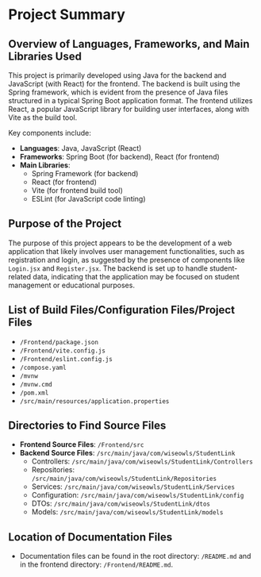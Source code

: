 # Project Summary

## Overview of Languages, Frameworks, and Main Libraries Used
This project is primarily developed using Java for the backend and JavaScript (with React) for the frontend. The backend is built using the Spring framework, which is evident from the presence of Java files structured in a typical Spring Boot application format. The frontend utilizes React, a popular JavaScript library for building user interfaces, along with Vite as the build tool. 

Key components include:
- **Languages**: Java, JavaScript (React)
- **Frameworks**: Spring Boot (for backend), React (for frontend)
- **Main Libraries**: 
  - Spring Framework (for backend)
  - React (for frontend)
  - Vite (for frontend build tool)
  - ESLint (for JavaScript code linting)

## Purpose of the Project
The purpose of this project appears to be the development of a web application that likely involves user management functionalities, such as registration and login, as suggested by the presence of components like `Login.jsx` and `Register.jsx`. The backend is set up to handle student-related data, indicating that the application may be focused on student management or educational purposes.

## List of Build Files/Configuration Files/Project Files
- `/Frontend/package.json`
- `/Frontend/vite.config.js`
- `/Frontend/eslint.config.js`
- `/compose.yaml`
- `/mvnw`
- `/mvnw.cmd`
- `/pom.xml`
- `/src/main/resources/application.properties`

## Directories to Find Source Files
- **Frontend Source Files**: `/Frontend/src`
- **Backend Source Files**: `/src/main/java/com/wiseowls/StudentLink`
  - Controllers: `/src/main/java/com/wiseowls/StudentLink/Controllers`
  - Repositories: `/src/main/java/com/wiseowls/StudentLink/Repositories`
  - Services: `/src/main/java/com/wiseowls/StudentLink/Services`
  - Configuration: `/src/main/java/com/wiseowls/StudentLink/config`
  - DTOs: `/src/main/java/com/wiseowls/StudentLink/dtos`
  - Models: `/src/main/java/com/wiseowls/StudentLink/models`
  
## Location of Documentation Files
- Documentation files can be found in the root directory: `/README.md` and in the frontend directory: `/Frontend/README.md`.